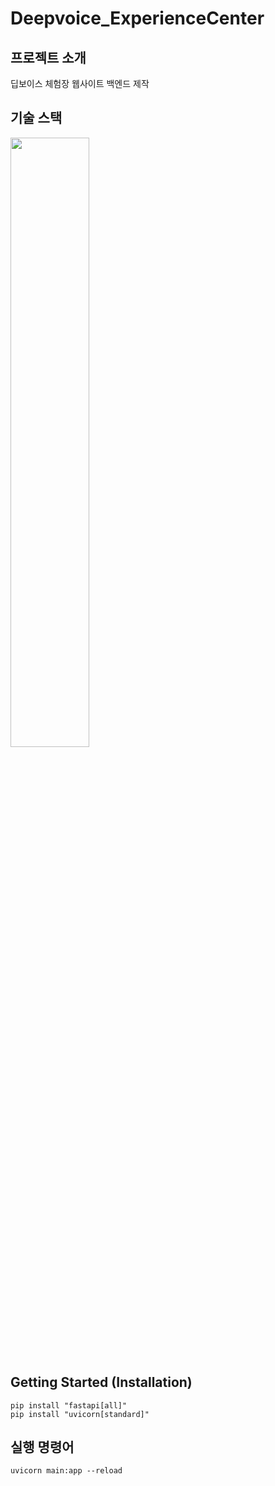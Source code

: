 # Deepvoice_ExperienceCenter

## 프로젝트 소개
딥보이스 체험장 웹사이트 백엔드 제작

## 기술 스택
<img src="https://github.com/yuri0329/Deepvoice_ExperienceCenter/assets/104057240/aeb61790-1584-4b4e-9628-9c118d9ee557.png" width="50%" height="50%"/>

## Getting Started (Installation)
````
pip install "fastapi[all]"
pip install "uvicorn[standard]"
````

## 실행 명령어
````
uvicorn main:app --reload
````
